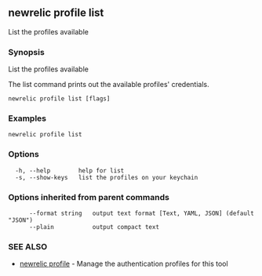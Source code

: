 ## newrelic profile list

List the profiles available

### Synopsis

List the profiles available

The list command prints out the available profiles' credentials.


```
newrelic profile list [flags]
```

### Examples

```
newrelic profile list
```

### Options

```
  -h, --help        help for list
  -s, --show-keys   list the profiles on your keychain
```

### Options inherited from parent commands

```
      --format string   output text format [Text, YAML, JSON] (default "JSON")
      --plain           output compact text
```

### SEE ALSO

* [newrelic profile](newrelic_profile.md)	 - Manage the authentication profiles for this tool

